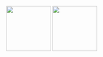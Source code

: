 <img  height="120"
    src="https://github-readme-stats.vercel.app/api?username=BinaryFool-Hub&theme=github&show_icons=true&locale=cn&count_private=true&include_all_commits=true&hide=prs,issues"
    alt="" />
<img height="120"
    src="https://github-readme-stats.vercel.app/api/top-langs/?username=BinaryFool-Hub&layout=compact&locale=cn&theme=github"
    alt="" />

